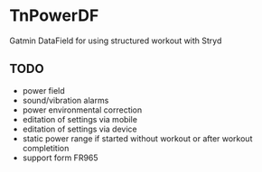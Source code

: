 # TnPowerDF
Gatmin DataField for using structured workout with Stryd

## TODO
* power field
* sound/vibration alarms
* power environmental correction
* editation of settings via mobile
* editation of settings via device
* static power range if started without workout or after workout completition
* support form FR965